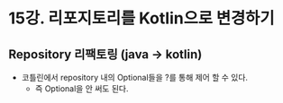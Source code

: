 # 15강. 리포지토리를 Kotlin으로 변경하기

## Repository 리팩토링 (java -> kotlin)
- 코틀린에서 repository 내의 Optional들을 ?를 통해 제어 할 수 있다.
  - 즉 Optional을 안 써도 된다.
